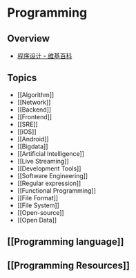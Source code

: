# Programming

## Overview

- [程序设计 - 维基百科](https://zh.wikipedia.org/wiki/%E7%A8%8B%E5%BA%8F%E8%AE%BE%E8%AE%A1)

## Topics

- [[Algorithm]]
- [[Network]]
- [[Backend]]
- [[Frontend]]
- [[SRE]]
- [[iOS]]
- [[Android]]
- [[Bigdata]]
- [[Artificial Intelligence]]
- [[Live Streaming]]
- [[Development Tools]]
- [[Software Engineering]]
- [[Regular expression]]
- [[Functional Programming]]
- [[File Format]]
- [[File System]]
- [[Open-source]]
- [[Open Data]]

## [[Programming language]]

## [[Programming Resources]]
